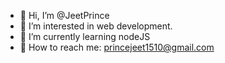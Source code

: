 - 👋 Hi, I’m @JeetPrince
- 👀 I’m interested in web development.
- 🌱 I’m currently learning nodeJS
- 📧 How to reach me: princejeet1510@gmail.com

<!---
JeetPrince/JeetPrince is a ✨ special ✨ repository because its `README.md` (this file) appears on your GitHub profile.
You can click the Preview link to take a look at your changes.
--->
